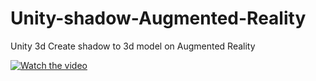# Unity-shadow-Augmented-Reality
Unity 3d Create shadow to 3d model on  Augmented Reality 


[![Watch the video](https://img.youtube.com/vi/oj6xAfuao6w/0.jpg)](https://youtu.be/oj6xAfuao6w)

